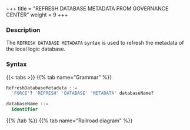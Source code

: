 +++
title = "REFRESH DATABASE METADATA FROM GOVERNANCE CENTER"
weight = 9
+++

### Description

The `REFRESH DATABASE METADATA` syntax is used to refresh the metadata of the local logic database.

### Syntax

{{< tabs >}}
{{% tab name="Grammar" %}}
```sql
RefreshDatabaseMetadata ::=
  'FORCE'? 'REFRESH' 'DATABASE' 'METADATA' databaseName?

databaseName ::=
  identifier
```
{{% /tab %}}
{{% tab name="Railroad diagram" %}}
<iframe frameborder="0" name="diagram" id="diagram" width="100%" height="100%"></iframe>
{{% /tab %}}
{{< /tabs >}}

### Supplement

- When `databaseName` is not specified, the default is to refresh all database metadata.

- When using `FORCE` to refresh metadata, the latest metadata will be obtained locally and written to the governance center. If without `FORCE`, it will be pulled from the governance center.

### Example

- Refresh metadata for specified database

```sql
REFRESH DATABASE METADATA sharding_db;
```

- Refresh all database metadata

```sql
REFRESH DATABASE METADATA;
```

- Force refresh all database metadata

```sql
FORCE REFRESH DATABASE METADATA;
```

### Reserved word

`FORCE`, `REFRESH`, `DATABASE`, `METADATA`

### Related links

- [Reserved word](/en/user-manual/shardingsphere-proxy/distsql/syntax/reserved-word/)
